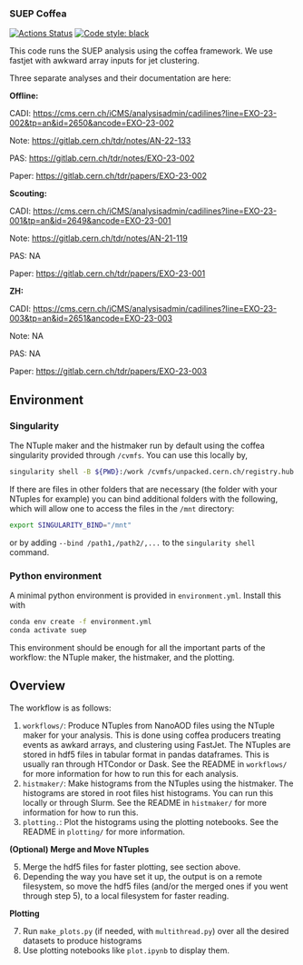 ### SUEP Coffea

[![Actions Status](https://github.com/chrispap95/hcaloms/workflows/CI/badge.svg)](https://github.com/SUEPPhysics/SUEPCoffea_dask/actions)
[![Code style: black](https://img.shields.io/badge/code%20style-black-000000.svg)](https://github.com/psf/black)

This code runs the SUEP analysis using the coffea framework. We use fastjet with awkward array inputs for jet clustering.

Three separate analyses and their documentation are here:

**Offline:**

CADI: https://cms.cern.ch/iCMS/analysisadmin/cadilines?line=EXO-23-002&tp=an&id=2650&ancode=EXO-23-002

Note: https://gitlab.cern.ch/tdr/notes/AN-22-133

PAS: https://gitlab.cern.ch/tdr/notes/EXO-23-002

Paper: https://gitlab.cern.ch/tdr/papers/EXO-23-002

**Scouting:**

CADI: https://cms.cern.ch/iCMS/analysisadmin/cadilines?line=EXO-23-001&tp=an&id=2649&ancode=EXO-23-001

Note: https://gitlab.cern.ch/tdr/notes/AN-21-119

PAS: NA

Paper: https://gitlab.cern.ch/tdr/papers/EXO-23-001

**ZH:**

CADI: https://cms.cern.ch/iCMS/analysisadmin/cadilines?line=EXO-23-003&tp=an&id=2651&ancode=EXO-23-003

Note: NA

PAS: NA

Paper: https://gitlab.cern.ch/tdr/papers/EXO-23-003

## Environment

### Singularity

The NTuple maker and the histmaker run by default using the coffea singularity provided through `/cvmfs`. You can use this locally by,

```bash
singularity shell -B ${PWD}:/work /cvmfs/unpacked.cern.ch/registry.hub.docker.com/coffeateam/coffea-dask:latest
```

If there are files in other folders that are necessary (the folder with your NTuples for example) you can bind additional folders with the following, which will allow one to access the files in the `/mnt` directory:

```bash
export SINGULARITY_BIND="/mnt"
```

or by adding `--bind /path1,/path2/,...` to the `singularity shell` command. 

### Python environment

A minimal python environment is provided in `environment.yml`.
Install this with

```bash
conda env create -f environment.yml
conda activate suep
```

This environment should be enough for all the important parts of the workflow: the NTuple maker, the histmaker, and the plotting.

## Overview

The workflow is as follows:
1. `workflows/`: Produce NTuples from NanoAOD files using the NTuple maker for your analysis. This is done using coffea producers treating events as awkard arrays, and clustering using FastJet. The NTuples are stored in hdf5 files in tabular format in pandas dataframes. This is usually ran through HTCondor or Dask. See the README in `workflows/` for more information for how to run this for each analysis.
2. `histmaker/`: Make histograms from the NTuples using the histmaker. The histograms are stored in root files hist histograms. You can run this locally or through Slurm. See the README in `histmaker/` for more information for how to run this.
3. `plotting.`: Plot the histograms using the plotting notebooks. See the README in `plotting/` for more information.


**(Optional) Merge and Move NTuples**

5. Merge the hdf5 files for faster plotting, see section above.
6. Depending the way you have set it up, the output is on a remote filesystem, so move the hdf5 files (and/or the merged ones if you went through step 5), to a local filesystem for faster reading.

**Plotting**

7. Run `make_plots.py` (if needed, with `multithread.py`) over all the desired datasets to produce histograms
8. Use plotting notebooks like `plot.ipynb` to display them.

